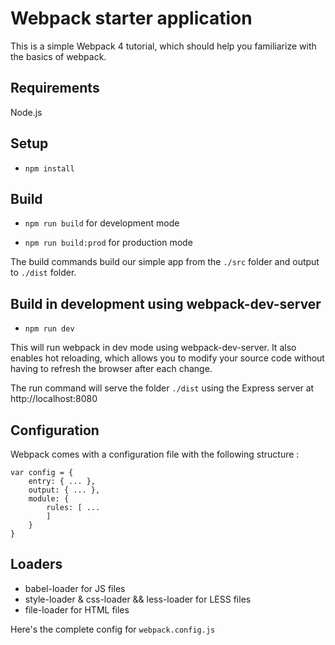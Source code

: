 # Webpack starter application
This is a simple Webpack 4 tutorial, which should help you familiarize with the basics of webpack.

## Requirements
Node.js 

## Setup

- `npm install`

## Build

- `npm run build` for development mode 

- `npm run build:prod` for production mode

The build commands build our simple app from the `./src` folder and output to `./dist` folder.

## Build in development using webpack-dev-server
- `npm run dev`

This will run webpack in dev mode using webpack-dev-server. It also enables hot reloading, which allows you to
 modify your source code without having to refresh the browser after each change. 

The run command will serve the folder `./dist` using the Express server at http://localhost:8080

## Configuration
Webpack comes with a configuration file with the following structure :
```$json
var config = {
    entry: { ... },
    output: { ... },
    module: {
        rules: [ ...
        ]
    }
}
```

## Loaders
- babel-loader for JS files
- style-loader & css-loader && less-loader for LESS files
- file-loader for HTML files

Here's the complete config for `webpack.config.js`
